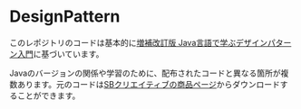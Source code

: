 # DesignPattern

このレポジトリのコードは基本的に[増補改訂版 Java言語で学ぶデザインパターン入門](https://www.amazon.co.jp/%E5%A2%97%E8%A3%9C%E6%94%B9%E8%A8%82%E7%89%88-Java%E8%A8%80%E8%AA%9E%E3%81%A7%E5%AD%A6%E3%81%B6%E3%83%87%E3%82%B6%E3%82%A4%E3%83%B3%E3%83%91%E3%82%BF%E3%83%BC%E3%83%B3%E5%85%A5%E9%96%80-%E7%B5%90%E5%9F%8E-%E6%B5%A9-ebook/dp/B00I8ATHGW/ref=pd_sbs_1/357-3813772-7623335?pd_rd_w=38s08&pf_rd_p=4e34a507-1281-42ae-953a-93a761caa89c&pf_rd_r=RGM2E8CPX41ETJHWJV98&pd_rd_r=1a0c6eb1-76b8-49fe-971a-98d7510a0775&pd_rd_wg=9654E&pd_rd_i=B00I8ATHGW&psc=1)に基づいています。

Javaのバージョンの関係や学習のために、配布されたコードと異なる箇所が複数あります。元のコードは[SBクリエイティブの商品ページ](https://www.sbcr.jp/product/4797327030/)からダウンロードすることができます。